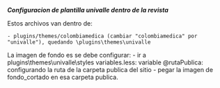 ***Configuracion de plantilla univalle dentro de la revista***

Estos archivos van dentro de:

    - plugins/themes/colombiamedica (cambiar "colombiamedica" por "univalle"), quedando \plugins\themes\univalle

La imagen de fondo es se debe configurar:
    - ir a plugins\themes\univalle\styles variables.less: variable @rutaPublica: configurando la ruta de la carpeta publica del sitio
    - pegar la imagen de fondo_cortado en esa carpeta publica.

